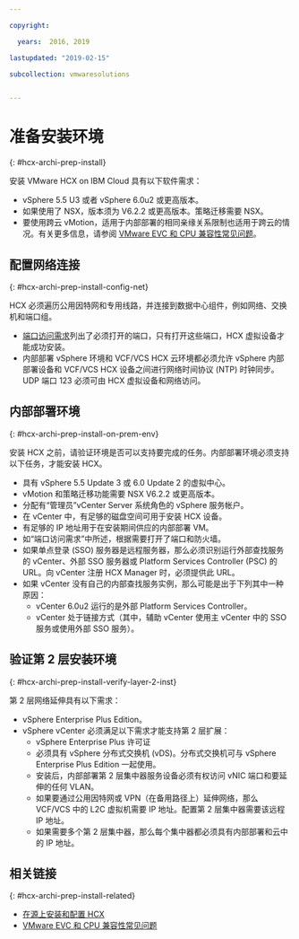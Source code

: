 ```yaml
---

copyright:

  years:  2016, 2019

lastupdated: "2019-02-15"

subcollection: vmwaresolutions


---
```

# 准备安装环境
{: #hcx-archi-prep-install}

安装 VMware HCX on IBM Cloud 具有以下软件需求：
* vSphere 5.5 U3 或者 vSphere 6.0u2 或更高版本。
* 如果使用了 NSX，版本须为 V6.2.2 或更高版本。策略迁移需要 NSX。
* 要使用跨云 vMotion，适用于内部部署的相同亲缘关系限制也适用于跨云的情况。有关更多信息，请参阅 [VMware EVC 和 CPU 兼容性常见问题](http://bit.ly/2vK6Sp5)。

## 配置网络连接
{: #hcx-archi-prep-install-config-net}

HCX 必须遍历公用因特网和专用线路，并连接到数据中心组件，例如网络、交换机和端口组。
* [端口访问需求](/docs/services/vmwaresolutions/archiref/hcx-archi?topic=vmware-solutions-hcx-archi-port-req)列出了必须打开的端口，只有打开这些端口，HCX 虚拟设备才能成功安装。
* 内部部署 vSphere 环境和 VCF/VCS HCX 云环境都必须允许 vSphere 内部部署设备和 VCF/VCS HCX 设备之间进行网络时间协议 (NTP) 时钟同步。UDP 端口 123 必须可由 HCX 虚拟设备和网络访问。

## 内部部署环境
{: #hcx-archi-prep-install-on-prem-env}

安装 HCX 之前，请验证环境是否可以支持要完成的任务。内部部署环境必须支持以下任务，才能安装 HCX。
* 具有 vSphere 5.5 Update 3 或 6.0 Update 2 的虚拟中心。
* vMotion 和策略迁移功能需要 NSX V6.2.2 或更高版本。
* 分配有“管理员”vCenter Server 系统角色的 vSphere 服务帐户。
* 在 vCenter 中，有足够的磁盘空间可用于安装 HCX 设备。
* 有足够的 IP 地址用于在安装期间供应的内部部署 VM。
* 如“端口访问需求”中所述，根据需要打开了端口和防火墙。
* 如果单点登录 (SSO) 服务器是远程服务器，那么必须识别运行外部查找服务的 vCenter、外部 SSO 服务器或 Platform Services Controller (PSC) 的 URL。向 vCenter 注册 HCX Manager 时，必须提供此 URL。
* 如果 vCenter 没有自己的内部查找服务实例，那么可能是出于下列其中一种原因：
  * vCenter 6.0u2 运行的是外部 Platform Services Controller。
  * vCenter 处于链接方式（其中，辅助 vCenter 使用主 vCenter 中的 SSO 服务或使用外部 SSO 服务）。

## 验证第 2 层安装环境
{: #hcx-archi-prep-install-verify-layer-2-inst}

第 2 层网络延伸具有以下需求：
* vSphere Enterprise Plus Edition。
* vSphere vCenter 必须满足以下需求才能支持第 2 层扩展：
  * vSphere Enterprise Plus 许可证
  * 必须具有 vSphere 分布式交换机 (vDS)。分布式交换机可与 vSphere Enterprise Plus Edition 一起使用。
  * 安装后，内部部署第 2 层集中器服务设备必须有权访问 vNIC 端口和要延伸的任何 VLAN。
  * 如果要通过公用因特网或 VPN（在备用路径上）延伸网络，那么 VCF/VCS 中的 L2C 虚拟机需要 IP 地址。配置第 2 层集中器需要该远程 IP 地址。
  * 如果需要多个第 2 层集中器，那么每个集中器都必须具有内部部署和云中的 IP 地址。

## 相关链接
{: #hcx-archi-prep-install-related}

* [在源上安装和配置 HCX](/docs/services/vmwaresolutions/archiref/hcx-archi?topic=vmware-solutions-hcx-archi-install-cfg-src)
* [VMware EVC 和 CPU 兼容性常见问题](http://bit.ly/2vK6Sp5)
